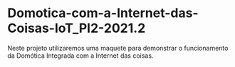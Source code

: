 # Domotica-com-a-Internet-das-Coisas-IoT_PI2-2021.2
Neste projeto utilizaremos uma maquete para demonstrar o funcionamento da Domótica Integrada com a Internet das coisas.

